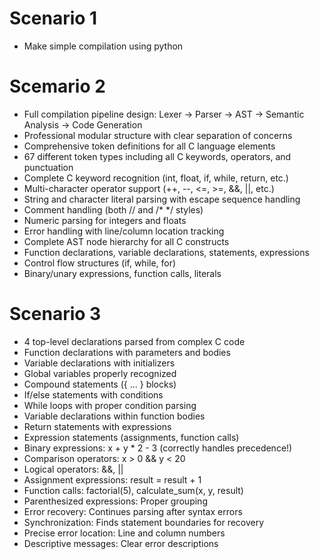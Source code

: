 # Scenario 1

- Make simple compilation using python

# Scemario 2

- Full compilation pipeline design: Lexer → Parser → AST → Semantic Analysis → Code Generation
- Professional modular structure with clear separation of concerns
- Comprehensive token definitions for all C language elements
- 67 different token types including all C keywords, operators, and punctuation
- Complete C keyword recognition (int, float, if, while, return, etc.)
- Multi-character operator support (++, --, <=, >=, &&, ||, etc.)
- String and character literal parsing with escape sequence handling
- Comment handling (both // and /* */ styles)
- Numeric parsing for integers and floats
- Error handling with line/column location tracking
- Complete AST node hierarchy for all C constructs
- Function declarations, variable declarations, statements, expressions
- Control flow structures (if, while, for)
- Binary/unary expressions, function calls, literals

# Scenario 3

- 4 top-level declarations parsed from complex C code
- Function declarations with parameters and bodies
- Variable declarations with initializers
- Global variables properly recognized
- Compound statements ({ ... } blocks)
- If/else statements with conditions
- While loops with proper condition parsing
- Variable declarations within function bodies
- Return statements with expressions
- Expression statements (assignments, function calls)
- Binary expressions: x + y * 2 - 3 (correctly handles precedence!)
- Comparison operators: x > 0 && y < 20
- Logical operators: &&, ||
- Assignment expressions: result = result + 1
- Function calls: factorial(5), calculate_sum(x, y, result)
- Parenthesized expressions: Proper grouping
- Error recovery: Continues parsing after syntax errors
- Synchronization: Finds statement boundaries for recovery
- Precise error location: Line and column numbers
- Descriptive messages: Clear error descriptions
